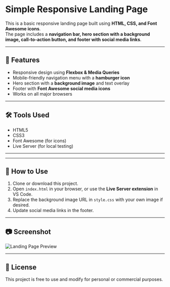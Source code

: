 # Simple Responsive Landing Page

This is a basic responsive landing page built using **HTML, CSS, and Font Awesome icons**.  
The page includes a **navigation bar, hero section with a background image, call-to-action button, and footer with social media links**.

---

## 🚀 Features
- Responsive design using **Flexbox & Media Queries**
- Mobile-friendly navigation menu with a **hamburger icon**
- Hero section with a **background image** and text overlay
- Footer with **Font Awesome social media icons**
- Works on all major browsers

---

## 🛠️ Tools Used
- HTML5
- CSS3
- Font Awesome (for icons)
- Live Server (for local testing)

---

---

## 📌 How to Use
1. Clone or download this project.
2. Open `index.html` in your browser, or use the **Live Server extension** in VS Code.
3. Replace the background image URL in `style.css` with your own image if desired.
4. Update social media links in the footer.

---

## 📷 Screenshot
![Landing Page Preview](https://picsum.photos/800/400)

---

## 📜 License
This project is free to use and modify for personal or commercial purposes.

